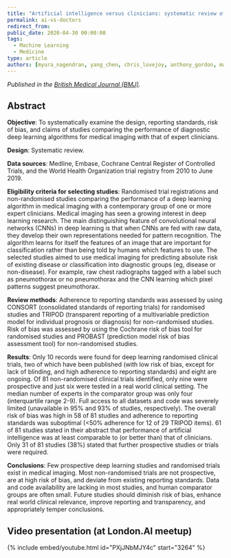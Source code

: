 ```yaml
---
title: "Artificial intelligence versus clinicians: systematic review of design, reporting standards, and claims of deep learning studies"
permalink: ai-vs-doctors
redirect_from:
public_date: 2020-04-30 00:00:00
tags:
  - Machine Learning
  - Medicine
type: article
authors: [myura_nagendran, yang_chen, chris_lovejoy, anthony_gordon, matthieu_komorowski, hugh_harvey, eric_topol, john_ioannidis, gary_collins, mahiben_maruthappu]
---
```


_Published in the [British Medical Journal (BMJ)](https://www.bmj.com/content/368/bmj.m689)._


## Abstract

**Objective**: To systematically examine the design, reporting standards, risk of bias, and claims of studies comparing the performance of diagnostic deep learning algorithms for medical imaging with that of expert clinicians.

**Design**: Systematic review.

**Data sources**: Medline, Embase, Cochrane Central Register of Controlled Trials, and the World Health Organization trial registry from 2010 to June 2019.

**Eligibility criteria for selecting studies**: Randomised trial registrations and non-randomised studies comparing the performance of a deep learning algorithm in medical imaging with a contemporary group of one or more expert clinicians. Medical imaging has seen a growing interest in deep learning research. The main distinguishing feature of convolutional neural networks (CNNs) in deep learning is that when CNNs are fed with raw data, they develop their own representations needed for pattern recognition. The algorithm learns for itself the features of an image that are important for classification rather than being told by humans which features to use. The selected studies aimed to use medical imaging for predicting absolute risk of existing disease or classification into diagnostic groups (eg, disease or non-disease). For example, raw chest radiographs tagged with a label such as pneumothorax or no pneumothorax and the CNN learning which pixel patterns suggest pneumothorax.

**Review methods**: Adherence to reporting standards was assessed by using CONSORT (consolidated standards of reporting trials) for randomised studies and TRIPOD (transparent reporting of a multivariable prediction model for individual prognosis or diagnosis) for non-randomised studies. Risk of bias was assessed by using the Cochrane risk of bias tool for randomised studies and PROBAST (prediction model risk of bias assessment tool) for non-randomised studies.

**Results**: Only 10 records were found for deep learning randomised clinical trials, two of which have been published (with low risk of bias, except for lack of blinding, and high adherence to reporting standards) and eight are ongoing. Of 81 non-randomised clinical trials identified, only nine were prospective and just six were tested in a real world clinical setting. The median number of experts in the comparator group was only four (interquartile range 2-9). Full access to all datasets and code was severely limited (unavailable in 95% and 93% of studies, respectively). The overall risk of bias was high in 58 of 81 studies and adherence to reporting standards was suboptimal (<50% adherence for 12 of 29 TRIPOD items). 61 of 81 studies stated in their abstract that performance of artificial intelligence was at least comparable to (or better than) that of clinicians. Only 31 of 81 studies (38%) stated that further prospective studies or trials were required.

**Conclusions**: Few prospective deep learning studies and randomised trials exist in medical imaging. Most non-randomised trials are not prospective, are at high risk of bias, and deviate from existing reporting standards. Data and code availability are lacking in most studies, and human comparator groups are often small. Future studies should diminish risk of bias, enhance real world clinical relevance, improve reporting and transparency, and appropriately temper conclusions.


## Video presentation (at London.AI meetup)

{% include embed/youtube.html id="PXjJNbMJY4c" start="3264" %}
